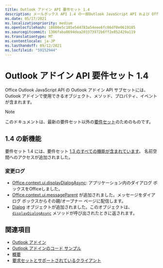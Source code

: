 ```yaml
---
title: Outlook アドイン API 要件セット 1.4
description: メールボックス API 1.4 の一部Outlook JavaScript API および Office JavaScript API 用に導入された機能と API。
ms.date: 05/17/2021
ms.localizationpriority: medium
ms.openlocfilehash: 18608e5c105e544783a54eee6fc86df0e0619185
ms.sourcegitcommit: 1306faba8694dea203373972b6ff2e852429a119
ms.translationtype: MT
ms.contentlocale: ja-JP
ms.lasthandoff: 09/12/2021
ms.locfileid: "59152944"
---
```

# <a name="outlook-add-in-api-requirement-set-14"></a>Outlook アドイン API 要件セット 1.4

Office Outlook JavaScript API の Outlook アドイン API サブセットには、Outlook アドインで使用できるオブジェクト、メソッド、プロパティ、イベントが含まれます。

> [!NOTE]
> このドキュメントは、最新の要件セット以外の[要件セット](../../requirement-sets/outlook-api-requirement-sets.md)のためのものです。

## <a name="whats-new-in-14"></a>1.4 の新機能

要件セット 1.4 には、要件セット [1.3 のすべての機能が含まれています](../requirement-set-1.3/outlook-requirement-set-1.3.md)。 名前空間へのアクセスが追加されました。

### <a name="change-log"></a>変更ログ

- [Office.context.ui.displayDialogAsync](/javascript/api/office/office.ui#displayDialogAsync_startAddress__options__callback_): アプリケーション内のダイアログ ボックスをOfficeしました。
- [Office.context.ui.messageParent](/javascript/api/office/office.ui#messageParent_message__messageOptions_) が追加されました。メッセージをダイアログ ボックスからその親/オープナー ページに配信します。
- [Dialog](/javascript/api/office/office.dialog) オブジェクトが追加されました。このオブジェクトは、[`displayDialogAsync`](/javascript/api/office/office.ui#displayDialogAsync_startAddress__options__callback_) メソッドが呼び出されたときに返されます。

## <a name="see-also"></a>関連項目

- [Outlook アドイン](../../../outlook/outlook-add-ins-overview.md)
- [Outlook アドインのコード サンプル](https://developer.microsoft.com/outlook/gallery/?filterBy=Outlook,Samples,Add-ins)
- [概要](../../../quickstarts/outlook-quickstart.md)
- [要求セットとサポートされているクライアント](../../requirement-sets/outlook-api-requirement-sets.md)

